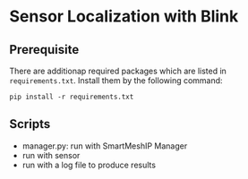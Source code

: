 # Sensor Localization with Blink
## Prerequisite
There are additionap required packages which are listed in `requirements.txt`.
Install them by the following command:

```
pip install -r requirements.txt
```

## Scripts
* manager.py: run with SmartMeshIP Manager
* run with sensor
* run with a log file to produce results
